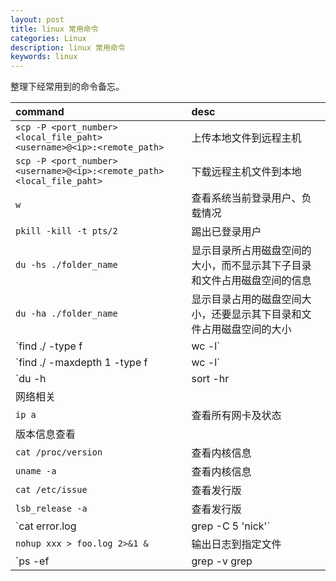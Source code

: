 ```yaml
---
layout: post
title: linux 常用命令
categories: Linux
description: linux 常用命令
keywords: linux
---
```


整理下经常用到的命令备忘。

| command                         | desc |
|:--------------------------------|:------------|
| `scp -P <port_number> <local_file_paht> <username>@<ip>:<remote_path>`| 上传本地文件到远程主机 |
| `scp -P <port_number> <username>@<ip>:<remote_path> <local_file_paht>`| 下载远程主机文件到本地 |
| `w`                      | 查看系统当前登录用户、负载情况              |
| `pkill -kill -t pts/2`  | 踢出已登录用户 |
| `du -hs ./folder_name`  | 显示目录所占用磁盘空间的大小，而不显示其下子目录和文件占用磁盘空间的信息 |
| `du -ha ./folder_name`  | 显示目录占用的磁盘空间大小，还要显示其下目录和文件占用磁盘空间的大小 |
| `find ./ -type f|wc -l` | 显示目录以及子目录文件数量 |
| `find ./ -maxdepth 1 -type f|wc -l` | 只想查找当前目录的文件数量 |
| `du -h |sort -hr|head -20` | 按大小排序当前路径文件大小 |
| 网络相关 | |
| `ip a` | 查看所有网卡及状态 |
| 版本信息查看||
| `cat /proc/version` | 查看内核信息 |
| `uname -a` | 查看内核信息 |
| `cat /etc/issue` | 查看发行版 |
| `lsb_release -a` | 查看发行版 |
| `cat error.log | grep -C 5 'nick'`| grep 查看日志|
| `nohup xxx > foo.log 2>&1 &` | 输出日志到指定文件 |
| `ps -ef |grep -v grep|grep tomcat |awk '{print $2}'|xargs kill -9` | 杀进程 |

